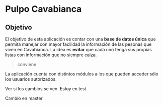 # Pulpo Cavabianca

## Objetivo

El objetivo de esta aplicación es contar con una **base de datos única** que permita manejar con mayor facilidad la información de las pesonas que viven en Cavabianca. La idea es **evitar** que cada uno tenga sus propias listas con información que no siempre calza.

> conviene

La aplicación cuenta con distintos módulos a los que pueden acceder sólo los usuarios autorizados. 

Ver si los cambios se ven. Estoy en test

Cambio en master
